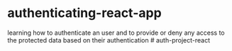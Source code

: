 # authenticating-react-app
learning how to authenticate an user and to provide or deny any access to the protected data based on their authentication
#   a u t h - p r o j e c t - r e a c t  
 